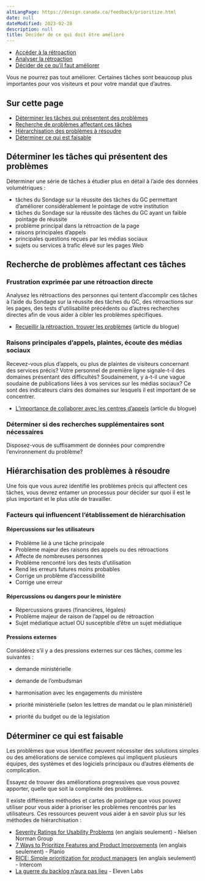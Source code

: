```yaml
---
altLangPage: https://design.canada.ca/feedback/prioritize.html
date: null
dateModified: 2023-02-28
description: null
title: Décider de ce qui doit être amélioré
---
```


<div class="gc-stp-stp">
  <div class="row">
    <ul class="toc lst-spcd col-md-12">
      <li class="col-md-4 col-sm-6"><a class="list-group-item" href="acces.html">Accéder à la rétroaction</a></li>
      <li class="col-md-4 col-sm-6"><a class="list-group-item" href="methodes.html">Analyser la rétroaction</a></li>
      <li class="col-md-4 col-sm-6"><a class="list-group-item active" href="decider.html">Décider de ce qu’il faut améliorer</a></li>
    </ul>
  </div>
</div>

Vous ne pourrez pas tout améliorer. Certaines tâches sont beaucoup plus importantes pour vos visiteurs et pour votre mandat que d’autres.

## Sur cette page

* [Déterminer les tâches qui présentent des problèmes](#déterminer-les-tâches-qui-présentent-des-problèmes)
* [Recherche de problèmes affectant ces tâches](#recherche-de-problèmes-affectant-ces-tâches)
* [Hiérarchisation des problèmes à résoudre](#hiérarchisation-des-problèmes-à-résoudre)
* [Déterminer ce qui est faisable](#déterminer-ce-qui-est-faisable)

## Déterminer les tâches qui présentent des problèmes

Déterminer une série de tâches à étudier plus en détail à l’aide des données volumétriques&nbsp;:

* tâches du Sondage sur la réussite des tâches du GC permettant d’améliorer considérablement le pointage de votre institution
* tâches du Sondage sur la réussite des tâches du GC ayant un faible pointage de réussite
* problème principal dans la rétroaction de la page
* raisons principales d’appels
* principales questions reçues par les médias sociaux
* sujets ou services à trafic élevé sur les pages Web

## Recherche de problèmes affectant ces tâches

### Frustration exprimée par une rétroaction directe

Analysez les rétroactions des personnes qui tentent d’accomplir ces tâches à l’aide du Sondage sur la réussite des tâches du GC, des rétroactions sur les pages, des tests d'utilisabilité précédents ou d’autres recherches directes afin de vous aider à cibler les problèmes spécifiques.

* [Recueillir la rétroaction, trouver les problèmes](https://blog.canada.ca/2020/10/09/collect-feedback) (article du blogue)

### Raisons principales d’appels, plaintes, écoute des médias sociaux

Recevez-vous plus d’appels, ou plus de plaintes de visiteurs concernant des services précis? Votre personnel de première ligne signale-t-il des domaines présentant des difficultés? Soudainement, y a-t-il une vague soudaine de publications liées à vos services sur les médias sociaux? Ce sont des indicateurs clairs des domaines sur lesquels il est important de se concentrer.

* [L’importance de collaborer avec les centres d’appels](https://blogue.canada.ca/2021/03/01/collaborer-avec-centres-appels.html) (article du blogue)

### Déterminer si des recherches supplémentaires sont nécessaires

Disposez-vous de suffisamment de données pour comprendre l’environnement du problème?

## Hiérarchisation des problèmes à résoudre

Une fois que vous aurez identifié les problèmes précis qui affectent ces tâches, vous devrez entamer un processus pour décider sur quoi il est le plus important et le plus utile de travailler.

### Facteurs qui influencent l’établissement de hiérarchisation

#### Répercussions sur les utilisateurs

* Problème lié à une tâche principale
* Problème majeur des raisons des appels ou des rétroactions
* Affecte de nombreuses personnes
* Problème rencontré lors des tests d’utilisation
* Rend les erreurs futures moins probables
* Corrige un problème d’accessibilité
* Corrige une erreur

#### Répercussions ou dangers pour le ministère

* Répercussions graves (financières, légales)
* Problème majeur de raison de l’appel ou de rétroaction
* Sujet médiatique actuel OU susceptible d’être un sujet médiatique

#### Pressions externes

Considérez s’il y a des pressions externes sur ces tâches, comme les suivantes&nbsp;:

* demande ministérielle
* demande de l’ombudsman
* harmonisation avec les engagements du ministère

* priorité ministérielle (selon les lettres de mandat ou le plan ministériel)
* priorité du budget ou de la législation

## Déterminer ce qui est faisable

Les problèmes que vous identifiez peuvent nécessiter des solutions simples ou des améliorations de service complexes qui impliquent plusieurs équipes, des systèmes et des logiciels principaux ou d’autres éléments de complication.

Essayez de trouver des améliorations progressives que vous pouvez apporter, quelle que soit la complexité des problèmes.

Il existe différentes méthodes et cartes de pointage que vous pouvez utiliser pour vous aider à prioriser les problèmes rencontrés par les utilisateurs. Ces ressources peuvent vous aider à en savoir plus sur les méthodes de hiérarchisation&nbsp;:

* [Severity Ratings for Usability Problems](https://www.nngroup.com/articles/how-to-rate-the-severity-of-usability-problems/) (en anglais seulement) - Nielsen Norman Group
* [7 Ways to Prioritize Features and Product Improvements](https://plan.io/blog/feature-prioritization/) (en anglais seulement) - Planio
* [RICE: Simple prioritization for product managers](https://www.intercom.com/blog/rice-simple-prioritization-for-product-managers/) (en anglais seulement) - Intercom
* [La guerre du backlog n’aura pas lieu](https://blog.eleven-labs.com/fr/la-guerre-du-backlog-n-aura-pas-lieu-part-II/) - Eleven Labs
